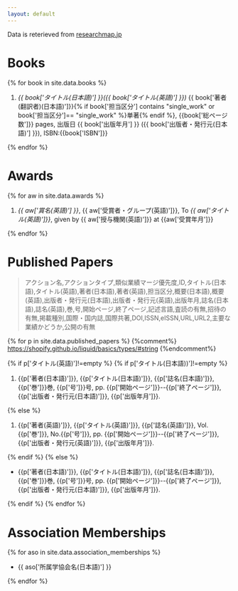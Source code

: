 ```yaml
---
layout: default
---
```


Data is reterieved from [researchmap.jp](https://researchmap.jp/akihiko)

# Books

{% for book in site.data.books %}

1. _{{ book['タイトル(日本語)'] }}({{ book['タイトル(英語)'] }})_ {{ book['著者(翻訳者)(日本語)']}}{% if book['担当区分'] contains "single_work" or book['担当区分']== "single_work" %}単著{% endif %}, {{book['総ページ数']}} pages, 出版日 {{ book['出版年月'] }} ({{ book['出版者・発行元(日本語)'] }}), ISBN:{{book['ISBN']}}

{% endfor %}

# Awards

{% for aw in site.data.awards %}

1. _{{ aw['賞名(英語)'] }}_, {{ aw['受賞者・グループ(英語)']}}, To _{{ aw['タイトル(英語)']}}_, given by {{ aw['授与機関(英語)']}} at {{aw['受賞年月']}}

{% endfor %}

# Published Papers

> アクション名,アクションタイプ,類似業績マージ優先度,ID,タイトル(日本語),タイトル(英語),著者(日本語),著者(英語),担当区分,概要(日本語),概要(英語),出版者・発行元(日本語),出版者・発行元(英語),出版年月,誌名(日本語),誌名(英語),巻,号,開始ページ,終了ページ,記述言語,査読の有無,招待の有無,掲載種別,国際・国内誌,国際共著,DOI,ISSN,eISSN,URL,URL2,主要な業績かどうか,公開の有無

{% for p in site.data.published_papers %}
{%comment%} https://shopify.github.io/liquid/basics/types/#string {%endcomment%}

{% if p['タイトル(英語)']!=empty %}
{% if p['タイトル(日本語))']!=empty %}

1. {{p['著者(日本語)']}}, {{p['タイトル(日本語)']}}, {{p['誌名(日本語)']}}, {{p['巻']}}巻, {{p['号']}}号, pp. {{p['開始ページ']}}--{{p['終了ページ']}}, {{p['出版者・発行元(日本語)']}}, {{p['出版年月']}}.

{% else %}

1. {{p['著者(英語)']}}, {{p['タイトル(英語)']}}, {{p['誌名(英語)']}}, Vol.{{p['巻']}}, No.{{p['号']}}, pp. {{p['開始ページ']}}--{{p['終了ページ']}}, {{p['出版者・発行元(英語)']}}, {{p['出版年月']}}.

{% endif %}
{% else %}

- {{p['著者(日本語)']}}, {{p['タイトル(日本語)']}}, {{p['誌名(日本語)']}}, {{p['巻']}}巻, {{p['号']}}号, pp. {{p['開始ページ']}}--{{p['終了ページ']}}, {{p['出版者・発行元(日本語)']}}, {{p['出版年月']}}.


{% endif %}
{% endfor %}

# Association Memberships

<!--アクション名,アクションタイプ,類似業績マージ優先度,ID,所属学協会名(日本語),所属学協会名(英語),年月(From),年月(To),URL,主要な業績かどうか,公開の有無-->

{% for aso in site.data.association_memberships %}

- {{ aso['所属学協会名(日本語)'] }}

{% endfor %}
